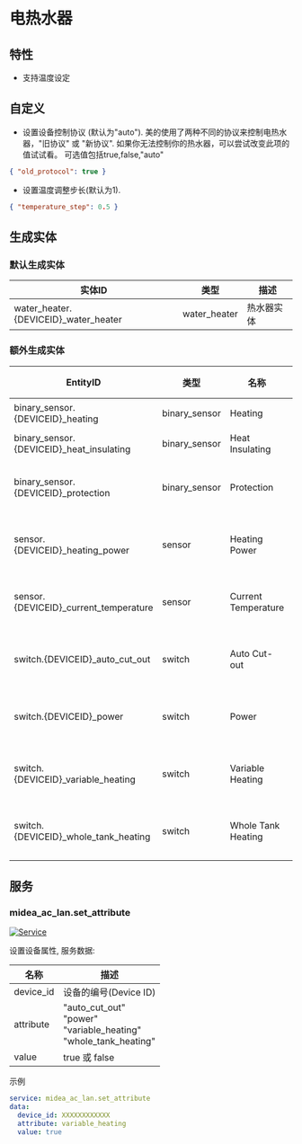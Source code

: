 # 电热水器

## 特性

- 支持温度设定

## 自定义

- 设置设备控制协议 (默认为"auto").
  美的使用了两种不同的协议来控制电热水器，"旧协议" 或 "新协议".
  如果你无法控制你的热水器，可以尝试改变此项的值试试看。
  可选值包括true,false,"auto"

```json
{ "old_protocol": true }
```

- 设置温度调整步长(默认为1).

```json
{ "temperature_step": 0.5 }
```

## 生成实体

### 默认生成实体

| 实体ID                                | 类型         | 描述       |
| ------------------------------------- | ------------ | ---------- |
| water_heater.{DEVICEID}\_water_heater | water_heater | 热水器实体 |

### 额外生成实体

| EntityID                                  | 类型          | 名称                | 描述     |
| ----------------------------------------- | ------------- | ------------------- | -------- |
| binary_sensor.{DEVICEID}\_heating         | binary_sensor | Heating             | 加热     |
| binary_sensor.{DEVICEID}\_heat_insulating | binary_sensor | Heat Insulating     | 保温     |
| binary_sensor.{DEVICEID}\_protection      | binary_sensor | Protection          | 安全防护 |
| sensor.{DEVICEID}\_heating_power          | sensor        | Heating Power       | 加热功率 |
| sensor.{DEVICEID}\_current_temperature    | sensor        | Current Temperature | 当前温度 |
| switch.{DEVICEID}\_auto_cut_out           | switch        | Auto Cut-out        | 出水断电 |
| switch.{DEVICEID}\_power                  | switch        | Power               | 电源开关 |
| switch.{DEVICEID}\_variable_heating       | switch        | Variable Heating    | 变频加热 |
| switch.{DEVICEID}\_whole_tank_heating     | switch        | Whole Tank Heating  | 全胆速热 |

## 服务

### midea_ac_lan.set_attribute

[![Service](https://my.home-assistant.io/badges/developer_call_service.svg)](https://my.home-assistant.io/redirect/developer_call_service/?service=midea_ac_lan.set_attribute)

设置设备属性, 服务数据:

| 名称      | 描述                                                                         |
| --------- | ---------------------------------------------------------------------------- |
| device_id | 设备的编号(Device ID)                                                        |
| attribute | "auto_cut_out"<br />"power"<br />"variable_heating"<br/>"whole_tank_heating" |
| value     | true 或 false                                                                |

示例

```yaml
service: midea_ac_lan.set_attribute
data:
  device_id: XXXXXXXXXXXX
  attribute: variable_heating
  value: true
```
